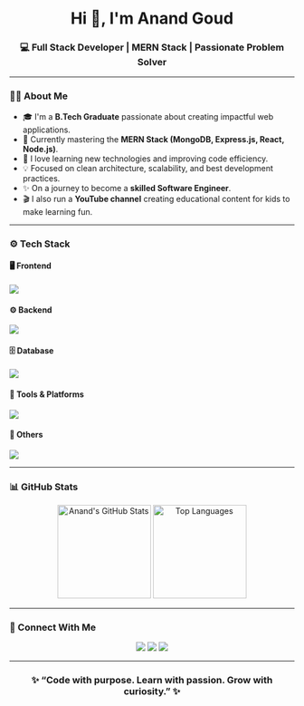 <!-- Profile Header -->
<h1 align="center">Hi 👋, I'm Anand Goud</h1>
<h3 align="center">💻 Full Stack Developer | MERN Stack | Passionate Problem Solver</h3>

---

### 👨‍💻 About Me

- 🎓 I'm a **B.Tech Graduate** passionate about creating impactful web applications.  
- 🌱 Currently mastering the **MERN Stack (MongoDB, Express.js, React, Node.js)**.  
- 🚀 I love learning new technologies and improving code efficiency.  
- 💡 Focused on clean architecture, scalability, and best development practices.  
- ✨ On a journey to become a **skilled Software Engineer**.  
- 🎬 I also run a **YouTube channel** creating educational content for kids to make learning fun.  

---

### ⚙️ Tech Stack

#### 🖥️ Frontend
<p align="left">
  <img src="https://skillicons.dev/icons?i=react,html,css,js,bootstrap,tailwind" />
</p>

#### ⚙️ Backend
<p align="left">
  <img src="https://skillicons.dev/icons?i=nodejs,express" />
</p>

#### 🗄️ Database
<p align="left">
  <img src="https://skillicons.dev/icons?i=mongodb,mysql,sqlite" />
</p>

#### 🧰 Tools & Platforms
<p align="left">
  <img src="https://skillicons.dev/icons?i=git,github,postman,vscode,linux" />
</p>

#### 🧠 Others
<p align="left">
  <img src="https://skillicons.dev/icons?i=typescript,python,gcp" />
</p>

---

### 📊 GitHub Stats

<p align="center">
  <img src="https://github-readme-stats.vercel.app/api?username=Anand95733&show_icons=true&theme=radical" alt="Anand's GitHub Stats" height="165" />
  <img src="https://github-readme-stats.vercel.app/api/top-langs/?username=Anand95733&layout=compact&theme=radical" alt="Top Languages" height="165" />
</p>

---

### 🤝 Connect With Me

<p align="center">
  <a href="mailto:goudanand19@gmail.com"><img src="https://img.shields.io/badge/Gmail-D14836?style=for-the-badge&logo=gmail&logoColor=white" /></a>
  <a href="https://www.linkedin.com/in/anand-goud-8a6009293/"><img src="https://img.shields.io/badge/LinkedIn-0077B5?style=for-the-badge&logo=linkedin&logoColor=white" /></a>
  <a href="https://github.com/Anand95733"><img src="https://img.shields.io/badge/GitHub-100000?style=for-the-badge&logo=github&logoColor=white" /></a>
</p>

---

<h3 align="center">✨ “Code with purpose. Learn with passion. Grow with curiosity.” ✨</h3>
